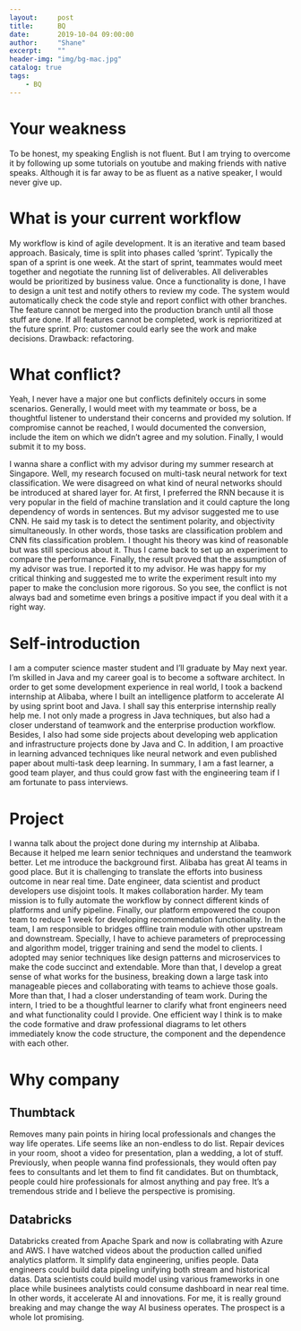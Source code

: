 ```yaml
---
layout:     post
title:      BQ
date:       2019-10-04 09:00:00
author:     "Shane"
excerpt:    ""
header-img: "img/bg-mac.jpg"
catalog: true
tags:
    - BQ
---
```


# Your weakness
To be honest, my speaking English is not fluent. But I am trying to overcome it by following up some tutorials on youtube and making friends with native speaks. Although it is far away to be as fluent as a native speaker, I would never give up.

# What is your current workflow
My workflow is kind of agile development. It is an iterative and team based approach. Basicaly, time is split into phases called ‘sprint’. Typically the span of a sprint is one week. At the start of sprint, teammates would meet together and negotiate the running list of deliverables. All deliverables would be prioritized by business value. Once a functionality is done, I have to design a unit test and notify others to review my code. The system would automatically check the code style and report conflict with other branches. The feature cannot be merged into the production branch until all those stuff are done. If all features cannot be completed, work is reprioritized at the future sprint.
Pro: customer could early see the work and make decisions.
Drawback: refactoring.

# What conflict?
Yeah, I never have a major one but conflicts definitely occurs in some scenarios. Generally, I would meet with my teammate or boss, be a thoughtful listener to understand their concerns and provided my solution. If compromise cannot be reached, I would documented the conversion, include the item on which we didn’t agree and my solution. Finally, I would submit it to my boss.

I wanna share a conflict with my advisor during my summer research at Singapore. Well, my research focused on multi-task neural network for text classification. We were disagreed on what kind of neural networks should be introduced at shared layer for. At first, I preferred the RNN because it is very popular in the field of machine translation and it could capture the long dependency of words in sentences. But my advisor suggested me to use CNN. He said my task is to detect the sentiment polarity, and objectivity simultaneously. In other words, those tasks are classification problem and CNN fits classification problem. I thought his theory was kind of reasonable but was still specious about it. Thus I came back to set up an experiment to compare the performance. Finally, the result proved that the assumption of my advisor was true. I reported it to my advisor. He was happy for my critical thinking and suggested me to write the experiment result into my paper to make the conclusion more rigorous. So you see, the conflict is not always bad and sometime even brings a positive impact if you deal with it a right way.

# Self-introduction
I am a computer science master student and I’ll graduate by May next year. I’m skilled in Java and my career goal is to become a software architect. In order to get some development experience in real world, I took a backend internship at Alibaba, where I built an intelligence platform to accelerate AI by using sprint boot and Java. I shall say this enterprise internship really help me. I not only made a progress in Java techniques, but also had a closer understand of teamwork and the enterprise production workflow. Besides, I also had some side projects about developing web application and infrastructure projects done by Java and C. In addition, I am proactive in learning advanced techniques like neural network and even published paper about multi-task deep learning. In summary, I am a fast learner, a good team player, and thus could grow fast with the engineering team if I am fortunate to pass interviews.

# Project
I wanna talk about the project done during my internship at Alibaba. Because it helped me learn senior techniques and understand the teamwork better. Let me introduce the background first. Alibaba has great AI teams in good place. But it is challenging to translate the efforts into business outcome in near real time. Date engineer, data scientist and product developers use disjoint tools. It makes collaboration harder. My team mission is to fully automate the workflow by connect different kinds of platforms and unify pipeline. Finally, our platform empowered the coupon team to reduce 1 week for developing recommendation functionality. In the team, I am responsible to bridges offline train module with other upstream and downstream. Specially, I have to achieve parameters of preprocessing and algorithm model, trigger training and send the model to clients. I adopted may senior techniques like design patterns and microservices to make the code succinct and extendable. More than that, I develop a great sense of what works for the business, breaking down a large task into manageable pieces and collaborating with teams to achieve those goals. More than that, I had a closer understanding of team work. During the intern, I tried to be a thoughtful learner to clarify what front engineers need and what functionality could I provide. One efficient way I think is to make the code formative and draw professional diagrams to let others immediately know the code structure, the component and the dependence with each other. 

# Why company

## Thumbtack
Removes many pain points in hiring local professionals and changes the way life operates. Life seems like an non-endless to do list. Repair devices in your room, shoot a video for presentation, plan a wedding, a lot of stuff. Previously, when people wanna find professionals, they would often pay fees to consultants and let them to find fit candidates. But on thumbtack, people could hire professionals for almost anything and pay free. It’s a tremendous stride and I believe the perspective is promising.

## Databricks
Databricks created from Apache Spark and now is collabrating with Azure and AWS. I have watched videos about the production called unified analytics platform. It simplify data engineering, unifies people. Data engineers could build data pipeling unifying both stream and historical datas. Data scientists could build model using various frameworks in one place while businees analytists could consume dashboard in near real time. In other words, it accelerate AI and innovations. For me, it is really ground breaking and may change the way AI business operates. The prospect is a whole lot promising.



